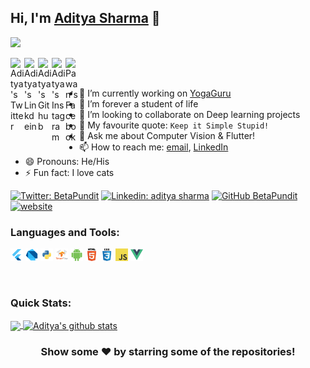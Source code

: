 ## Hi, I'm [Aditya Sharma](https://adityasharma.live) 👋

![](https://komarev.com/ghpvc/?username=BetaPundit)

<a href="https://twitter.com/BetaPundit">
  <img align="left" alt="Aditya's Twitter" width="22px" src="https://cdn.jsdelivr.net/npm/simple-icons@v3/icons/twitter.svg" />
</a>
<a href="https://linkedin.com/in/aditya-sharma26">
  <img align="left" alt="Aditya's Linkdein" width="22px" src="https://cdn.jsdelivr.net/npm/simple-icons@v3/icons/linkedin.svg" />
</a>
<a href="https://github.com/BetaPundit">
  <img align="left" alt="Aditya's Github" width="22px" src="https://cdn.jsdelivr.net/npm/simple-icons@v3/icons/github.svg" />
</a>
<a href="https://instagram.com/_the_moody_man/">
  <img align="left" alt="Aditya's Instagram" width="22px" src="https://cdn.jsdelivr.net/npm/simple-icons@v3/icons/instagram.svg" />
</a>
<a href="https://www.facebook.com/BetaPundit/">
  <img align="left" alt="Pawan's Facebook" width="22px" src="https://cdn.jsdelivr.net/npm/simple-icons@v3/icons/facebook.svg" />
</a>

<br/>
<br/>


- 🔭 I’m currently working on [YogaGuru](https://github.com/BetaPundit/Yoga-Guru)
- 🌱 I’m forever a student of life
- 👯 I’m looking to collaborate on Deep learning projects
- 🤔 My favourite quote: `Keep it Simple Stupid!`
- 💬 Ask me about Computer Vision & Flutter!
- 📫 How to reach me: [email](mailto:adityaas26@gmail.com), [LinkedIn](https://linkedin.com/in/aditya-sharma26)
- 😄 Pronouns: He/His
- ⚡ Fun fact: I love cats

[![Twitter: BetaPundit](https://img.shields.io/twitter/follow/BetaPundit?style=social)](https://twitter.com/BetaPundit)
[![Linkedin: aditya sharma](https://img.shields.io/badge/-aditya_sharma-blue?style=flat-square&logo=Linkedin&logoColor=white&link=https://www.linkedin.com/in/aditya-sharma26/)](https://www.linkedin.com/in/aditya-sharma26/)
[![GitHub BetaPundit](https://img.shields.io/github/followers/BetaPundit?label=follow&style=social)](https://github.com/BetaPundit)
[![website](https://img.shields.io/badge/PortfolioWebsite-adityasharma.live-2648ff?style=flat-square&logo=google-chrome)](https://adityasharma.live/)


### Languages and Tools:  

<code><img height="20" src="https://raw.githubusercontent.com/github/explore/80688e429a7d4ef2fca1e82350fe8e3517d3494d/topics/flutter/flutter.png"></code>
<code><img height="20" src="https://raw.githubusercontent.com/github/explore/80688e429a7d4ef2fca1e82350fe8e3517d3494d/topics/dart/dart.png"></code>
<code><img height="20" src="https://raw.githubusercontent.com/github/explore/80688e429a7d4ef2fca1e82350fe8e3517d3494d/topics/python/python.png"></code>
<code><img height="20" src="https://raw.githubusercontent.com/github/explore/80688e429a7d4ef2fca1e82350fe8e3517d3494d/topics/tensorflow/tensorflow.png"></code>
<code><img height="20" src="https://raw.githubusercontent.com/github/explore/80688e429a7d4ef2fca1e82350fe8e3517d3494d/topics/android/android.png"></code>
<code><img height="20" src="https://raw.githubusercontent.com/github/explore/80688e429a7d4ef2fca1e82350fe8e3517d3494d/topics/html/html.png"></code>
<code><img height="20" src="https://raw.githubusercontent.com/github/explore/80688e429a7d4ef2fca1e82350fe8e3517d3494d/topics/css/css.png"></code>
<code><img height="20" src="https://raw.githubusercontent.com/github/explore/80688e429a7d4ef2fca1e82350fe8e3517d3494d/topics/javascript/javascript.png"></code>
<code><img height="20" src="https://raw.githubusercontent.com/github/explore/80688e429a7d4ef2fca1e82350fe8e3517d3494d/topics/vue/vue.png"></code>

<br/>

### Quick Stats:

<a href="https://github.com/BetaPundit">
  <img align="center" src="https://github-readme-stats.vercel.app/api/top-langs/?username=BetaPundit&theme=dark&hide=TCL" />
</a>

<a href="https://github.com/BetaPundit">
  <img align="center" src="https://github-readme-stats.vercel.app/api?username=BetaPundit&show_icons=true&theme=tokyonight&count_private=true&line_height=33" alt="Aditya's github stats"/>
</a>

<div align="center">

### Show some ❤️ by starring some of the repositories!

</div>
